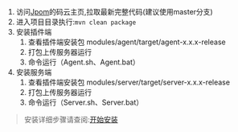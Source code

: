 1. 访问[Jpom](https://gitee.com/dromara/Jpom)的码云主页,拉取最新完整代码(建议使用master分支)
2. 进入项目目录执行:`mvn clean package`
3. 安装插件端
    1. 查看插件端安装包 modules/agent/target/agent-x.x.x-release
    2. 打包上传服务器运行
    3. 命令运行（Agent.sh、Agent.bat）
4. 安装服务端
    1. 查看插件端安装包 modules/server/target/server-x.x.x-release
    2. 打包上传服务器运行
    3. 命令运行（Server.sh、Server.bat）
 >安装详细步骤请查阅:[开始安装](/安装使用/开始安装.md)